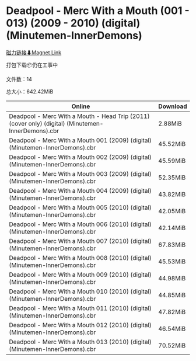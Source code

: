 # Deadpool - Merc With a Mouth (001 - 013) (2009 - 2010) (digital) (Minutemen-InnerDemons)

[磁力链接⬇Magnet Link](magnet:?xt=urn:btih:ca451be1cc9ded4d34bf137b03135f45e94cd807&dn=Deadpool%20-%20Merc%20With%20a%20Mouth%20%28001%20-%20013%29%20%282009%20-%202010%29%20%28digital%29%20%28Minutemen-InnerDemons%29)

打包下载📦仍在工事中

文件数：14

总大小：642.42MiB

Online | Download
--- | ---
Deadpool - Merc With a Mouth - Head Trip (2011) (cover only) (digital) (Minutemen-InnerDemons).cbr | 2.88MiB
Deadpool - Merc With a Mouth 001 (2009) (digital) (Minutemen-InnerDemons).cbr | 45.52MiB
Deadpool - Merc With a Mouth 002 (2009) (digital) (Minutemen-InnerDemons).cbr | 45.59MiB
Deadpool - Merc With a Mouth 003 (2009) (digital) (Minutemen-InnerDemons).cbr | 52.35MiB
Deadpool - Merc With a Mouth 004 (2009) (digital) (Minutemen-InnerDemons).cbr | 43.82MiB
Deadpool - Merc With a Mouth 005 (2010) (digital) (Minutemen-InnerDemons).cbr | 42.05MiB
Deadpool - Merc With a Mouth 006 (2010) (digital) (Minutemen-InnerDemons).cbr | 42.14MiB
Deadpool - Merc With a Mouth 007 (2010) (digital) (Minutemen-InnerDemons).cbr | 67.83MiB
Deadpool - Merc With a Mouth 008 (2010) (digital) (Minutemen-InnerDemons).cbr | 45.53MiB
Deadpool - Merc With a Mouth 009 (2010) (digital) (Minutemen-InnerDemons).cbr | 44.98MiB
Deadpool - Merc With a Mouth 010 (2010) (digital) (Minutemen-InnerDemons).cbr | 44.85MiB
Deadpool - Merc With a Mouth 011 (2010) (digital) (Minutemen-InnerDemons).cbr | 47.82MiB
Deadpool - Merc With a Mouth 012 (2010) (digital) (Minutemen-InnerDemons).cbr | 46.54MiB
Deadpool - Merc With a Mouth 013 (2010) (digital) (Minutemen-InnerDemons).cbr | 70.52MiB